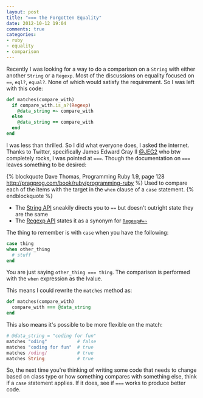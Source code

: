 ```yaml
---
layout: post
title: "=== the Forgotten Equality"
date: 2012-10-12 19:04
comments: true
categories:
- ruby
- equality
- comparison
---
```


Recently I was looking for a way to do a comparison on a `String` with
either another `String` or a `Regexp`. Most of the discussions on equality
focused on `==`, `eql?`, `equal?`. None of which would satisfy the requirement.
So I was left with this code:

```ruby
def matches(compare_with)
  if compare_with.is_a?(Regexp)
    @data_string =~ compare_with
  else
    @data_string == compare_with
  end
end
```

I was less than thrilled. So I did what everyone does, I asked the internet.
Thanks to Twitter, specifically James Edward Gray II
[@JEG2](https://twitter.com/jeg2) who btw completely rocks, I was pointed at
`===`. Though the documentation on `===` leaves something to be desired:

  {% blockquote Dave Thomas, Programming Ruby 1.9, page 128 http://pragprog.com/book/ruby/programming-ruby %}
  Used to compare each of the items with the target in the `when` clause of
  a `case` statement.
  {% endblockquote %}

  * The [String API](http://ruby-doc.org/core-1.9.3/String.html#method-i-3D-3D-3D)
    sneakily directs you to `==` but doesn't outright state they are the same
  * The [Regexp API](http://ruby-doc.org/core-1.9.3/Regexp.html#method-i-3D-3D-3D)
    states it as a synonym for [`Regexp#=~`](http://ruby-doc.org/core-1.9.3/Regexp.html#method-i-3D-7E)

The thing to remember is with `case` when you have the following:

```ruby
case thing
when other_thing
  # stuff
end
```

You are just saying `other_thing === thing`. The comparison is performed with
the `when` expression as the lvalue.

This means I could rewrite the `matches` method as:

```ruby
def matches(compare_with)
  compare_with === @data_string
end
```

This also means it's possible to be more flexible on the match:

```ruby
# @data_string = "coding for fun"
matches "oding"           # false
matches "coding for fun"  # true
matches /oding/           # true
matches String            # true
```

So, the next time you're thinking of writing some code that needs to
change based on class type or how something compares with something else, think
if a `case` statement applies. If it does, see if `===` works to produce better
code.
